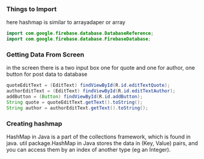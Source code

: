 ### Things to Import

here hashmap is similar to arrayadaper or array

```java
import com.google.firebase.database.DatabaseReference;
import com.google.firebase.database.FirebaseDatabase;
```

### Getting Data From Screen

in the screen there is a two input box one for quote and one for author, one button for post data to database

```java
quoteEditText = (EditText) findViewById(R.id.editTextQuote);
authorEditText = (EditText) findViewById(R.id.editTextAuthor);
addButton = (Button) findViewById(R.id.addButton);
String quote = quoteEditText.getText().toString();
String author = authorEditText.getText().toString();
```

### Creating hashmap

HashMap in Java is a part of the collections framework, which is found in java. util package.HashMap in Java stores the data in (Key, Value) pairs, and you can access them by an index of another type (eg an Integer).

```java

```
